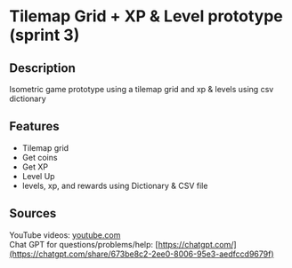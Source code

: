 # Tilemap Grid + XP & Level prototype (sprint 3)

## Description
Isometric game prototype using a tilemap grid and xp & levels using csv dictionary

## Features
- Tilemap grid
- Get coins
- Get XP
- Level Up
- levels, xp, and rewards using Dictionary & CSV file

## Sources
YouTube videos: [youtube.com](https://www.youtube.com/watch?v=Txx_uCxIpdE&list=PL0FALXGqi7wIbQRN1u-D-gu0CjIU4xVmj&index=1) <br/>
Chat GPT for questions/problems/help: [https://chatgpt.com/](https://chatgpt.com/share/673be8c2-2ee0-8006-95e3-aedfccd9679f)
